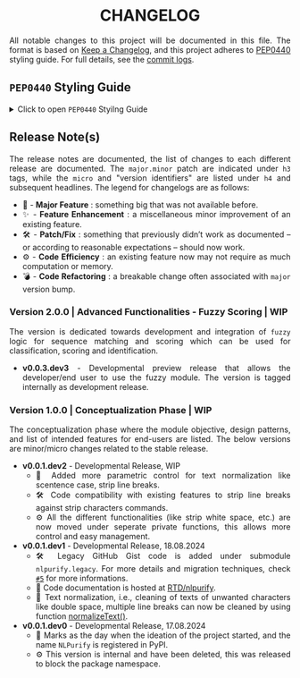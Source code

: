 <h1 align = "center">CHANGELOG</h1>

<div align = "justify">

All notable changes to this project will be documented in this file. The format is based on
[Keep a Changelog](https://keepachangelog.com/en/1.1.0/), and this project adheres to [PEP0440](https://peps.python.org/pep-0440/)
styling guide. For full details, see the [commit logs](https://github.com/sharkutilities/pandas-wizard/commits).

## `PEP0440` Styling Guide

<details>
<summary>Click to open <code>PEP0440</code> Styilng Guide</summary>

Packaging for `PyPI` follows the standard PEP0440 styling guide and is implemented by the **`packaging.version.Version`** class. The other
popular versioning scheme is [`semver`](https://semver.org/), but each build has different parts/mapping.
The following table gives a mapping between these two versioning schemes:

<div align = "center">

| `PyPI` Version | `semver` Version |
| :---: | :---: |
| `epoch` | n/a |
| `major` | `major` |
| `minor` | `minor` |
| `micro` | `patch` |
| `pre` | `prerelease` |
| `dev` | `build` |
| `post` | n/a |

</div>

One can use the **`packaging`** version to convert between PyPI to semver and vice-versa. For more information, check
this [link](https://python-semver.readthedocs.io/en/latest/advanced/convert-pypi-to-semver.html).

</details>

## Release Note(s)

The release notes are documented, the list of changes to each different release are documented. The `major.minor` patch are indicated
under `h3` tags, while the `micro` and "version identifiers" are listed under `h4` and subsequent headlines. The legend for
changelogs are as follows:

  * 🎉 - **Major Feature** : something big that was not available before.
  * ✨ - **Feature Enhancement** : a miscellaneous minor improvement of an existing feature.
  * 🛠️ - **Patch/Fix** : something that previously didn’t work as documented – or according to reasonable expectations – should now work.
  * ⚙️ - **Code Efficiency** : an existing feature now may not require as much computation or memory.
  * 💣 - **Code Refactoring** : a breakable change often associated with `major` version bump.

### Version 2.0.0 | Advanced Functionalities - Fuzzy Scoring | WIP

The version is dedicated towards development and integration of `fuzzy` logic for sequence matching and scoring which
can be used for classification, scoring and identification.

  * **v0.0.3.dev3** - Developmental preview release that allows the developer/end user to use the fuzzy module. The version
    is tagged internally as development release.

### Version 1.0.0 | Conceptualization Phase | WIP

The conceptualization phase where the module objective, design patterns, and list of intended features for end-users are
listed. The below versions are minor/micro changes related to the stable release.

  * **v0.0.1.dev2** - Developmental Release, WIP
    * 🎉 Added more parametric control for text normalization like scentence case, strip line breaks.
    * 🛠️ Code compatibility with existing features to strip line breaks against strip characters commands.
    * ⚙️ All the different functionalities (like strip white space, etc.) are now moved under seperate private functions,
      this allows more control and easy management.
  * **v0.0.1.dev1** - Developmental Release, 18.08.2024
    * 🛠️ Legacy GitHub Gist code is added under submodule `nlpurify.legacy`. For more details and migration techniques,
      check [`#5`](https://github.com/sharkutilities/NLPurify/issues/5) for more informations.
    * 📝 Code documentation is hosted at [RTD/nlpurify](http://nlpurify.readthedocs.io/).
    * 🎉 Text normalization, i.e., cleaning of texts of unwanted characters like double space, multiple line breaks can
      now be cleaned by using function [normalizeText()](./nlpurify/normalize.py).
  * **v0.0.1.dev0** - Developmental Release, 17.08.2024
    * 🎉 Marks as the day when the ideation of the project started, and the name `NLPurify` is registered in PyPI.
    * ⚙️ This version is internal and have been deleted, this was released to block the package namespace.

</div>

